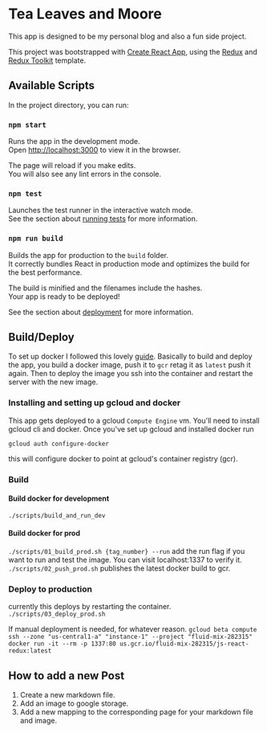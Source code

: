 # Tea Leaves and Moore
This app is designed to be my personal blog and also a fun side project.

This project was bootstrapped with [Create React App](https://github.com/facebook/create-react-app), using the [Redux](https://redux.js.org/) and [Redux Toolkit](https://redux-toolkit.js.org/) template.

## Available Scripts

In the project directory, you can run:

### `npm start`

Runs the app in the development mode.<br />
Open [http://localhost:3000](http://localhost:3000) to view it in the browser.

The page will reload if you make edits.<br />
You will also see any lint errors in the console.

### `npm test`

Launches the test runner in the interactive watch mode.<br />
See the section about [running tests](https://facebook.github.io/create-react-app/docs/running-tests) for more information.

### `npm run build`

Builds the app for production to the `build` folder.<br />
It correctly bundles React in production mode and optimizes the build for the best performance.

The build is minified and the filenames include the hashes.<br />
Your app is ready to be deployed!

See the section about [deployment](https://facebook.github.io/create-react-app/docs/deployment) for more information.

## Build/Deploy
To set up docker I followed this lovely [guide](https://mherman.org/blog/dockerizing-a-react-app/).
Basically to build and deploy the app, you build a docker image, push it to `gcr` retag it as `latest` push it again.
Then to deploy the image you ssh into the container and restart the server with the new image.

### Installing and setting up gcloud and docker
This app gets deployed to a gcloud `Compute Engine` vm. You'll need to install gcloud cli and docker.
Once you've set up gcloud and installed docker run

`gcloud auth configure-docker`

this will configure docker to point at gcloud's container registry (gcr).

### Build

#### Build docker for development
`./scripts/build_and_run_dev`

#### Build docker for prod
`./scripts/01_build_prod.sh {tag_number} --run` add the run flag if you want to run and test the
image. You can visit localhost:1337 to verify it.
`./scripts/02_push_prod.sh` publishes the latest docker build to gcr.

### Deploy to production

currently this deploys by restarting the container.
`./scripts/03_deploy_prod.sh`

If manual deployment is needed, for whatever reason. 
`gcloud beta compute ssh --zone "us-central1-a" "instance-1" --project "fluid-mix-282315"`
`docker run -it --rm -p 1337:80 us.gcr.io/fluid-mix-282315/js-react-redux:latest`

## How to add a new Post
1. Create a new markdown file.
2. Add an image to google storage.
3. Add a new mapping to the corresponding page for your markdown file and image.